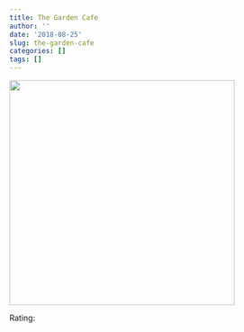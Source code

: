 ```yaml
---
title: The Garden Cafe
author: ''
date: '2018-08-25'
slug: the-garden-cafe
categories: []
tags: []
---
```


<img src="/img/20180825_111954.jpg" width ="400">

Rating: